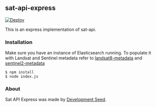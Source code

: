 ## sat-api-express

[![Deploy](https://www.herokucdn.com/deploy/button.svg)](https://heroku.com/deploy)

This is an express implementation of sat-api.

### Installation

Make sure you have an instance of Elasticsearch running. To populate it with Landsat and Sentinel metadata refer to [landsat8-metadata](https://github.com/sat-utils/landsat8-metadata) and [sentinel2-metadata](https://github.com/sat-utils/sentinel2-metadata)

    $ npm install
    $ node index.js

### About
Sat API Express was made by [Development Seed](http://developmentseed.org).
